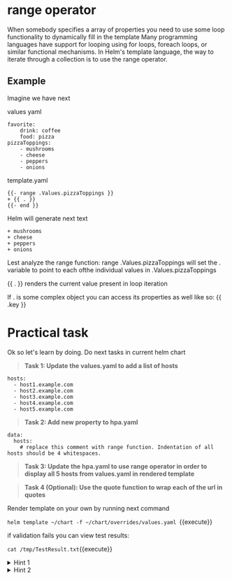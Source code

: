 

# range operator 
 When somebody specifies a array of properties you need to use some loop functionality to dynamically fill in the template
Many programming languages have support for looping using for loops, foreach loops, or similar functional mechanisms. 
In Helm's template language, the way to iterate through a collection is to use the range operator.
## Example
Imagine we have next 

values yaml
```
favorite:
    drink: coffee
    food: pizza
pizzaToppings:
    - mushrooms
    - cheese
    - peppers
    - onions
```
template.yaml  
```
{{- range .Values.pizzaToppings }}
+ {{ . }}
{{- end }}
```

Helm will generate next text

```
+ mushrooms
+ cheese
+ peppers
+ onions
```

Lest analyze the range function: range .Values.pizzaToppings will set the . variable to point to each ofthe individual values in .Values.pizzaToppings

{{ . }} renders the current value present in loop iteration

If . is some complex object you can access its properties as well like so: {{ .key }}


# Practical task

Ok so let's learn by doing. Do next tasks in current helm chart

>**Task 1: Update the values.yaml to add a list of hosts**
```
hosts:
  - host1.example.com
  - host2.example.com
  - host3.example.com
  - host4.example.com
  - host5.example.com
```


>**Task 2: Add new property to hpa.yaml**
```
data:
  hosts: 
    # replace this comment with range function. Indentation of all hosts should be 4 whitespaces.
```

>**Task 3: Update the hpa.yaml to use range operator in order to display all 5 hosts from values.yaml in rendered template**

>**Task 4 (Optional): Use the quote function to wrap each of the url in quotes**


Render template on your own by running next command

`helm template ~/chart -f ~/chart/overrides/values.yaml `{{execute}}

if validation fails you can view test results:

`cat /tmp/TestResult.txt`{{execute}}

<details>
  <summary>Hint 1</summary>  
    If you are stuck look again at the syntax and carefully examine the file with embedded helm templates
</details>

<details>
  <summary>Hint 2</summary>  
    Look at  {{ .Values }} syntax
</details>